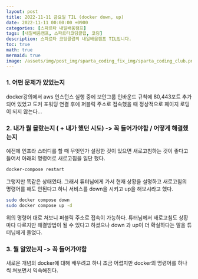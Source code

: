 ```yaml
---
layout: post
title: 2022-11-11 금요일 TIL (docker down, up)
date: 2022-11-11 00:00:00 +0900
categories: [스파르타 내일배움캠프]
tags: [내일배움캠프, 스파르타코딩클럽, 코딩]
description: 스파르타 코딩클럽의 내일배움캠프 TIL입니다.
toc: true
math: true
mermaid: true
image: /assets/img/post_img/sparta_coding_fix_img/sparta_coding_club.png
---
```

### 1. 어떤 문제가 있었는지

docker강의에서 aws 인스턴스 실행 중에 보안그룹 인바운드 규칙에 80,443포트 추가되어 있었고 도커 포워딩 연결 후에 퍼블릭 주소로 접속했을 때 정상적으로 페이지 로딩이 되지 않는다… 

### 2. 내가 뭘 몰랐는지 ( + 내가 했던 시도) -> 꼭 들어가야함 / 어떻게 해결했는지

예전에 인프라 스터디를 할 때 무엇인가 설정한 것이 있으면 새로고침하는 것이 좋다고 들어서 아래의 명령어로 새로고침을 일단 했다.

```bash
docker-compose restart
```

 그렇지만 똑같은 상태였다. 그래서 튜터님에게 가서 현재 상황을 설명하고 새로고침의 명령어를 해도 안된다고 하니 서비스를 down을 시키고 up을 해보시라고 했다. 

```bash
sudo docker compose down 
sudo docker compose up -d
```

위의 명령어 대로 쳐보니 퍼블릭 주소로 접속이 가능하다. 튜터님께서 새로고침도 상황마다 다르지만 해결방법이 될 수 있다고 하셨으나 down 과 up이 더 확실하다는 말을 튜터님에게 들었다. 

### 3. 뭘 알았는지 -> 꼭 들어가야함

새로운 개념의 docker에 대해 배우려고 하니 조금 어렵지만 docker의 명령어를 하나씩 쳐보면서 익숙해진다.